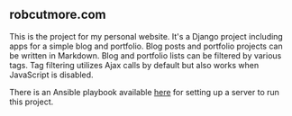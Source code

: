 robcutmore.com
--------------

This is the project for my personal website. It's a Django project including
apps for a simple blog and portfolio. Blog posts and portfolio projects can be
written in Markdown. Blog and portfolio lists can be filtered by various tags.
Tag filtering utilizes Ajax calls by default but also works when JavaScript is
disabled.

There is an Ansible playbook available [here](https://github.com/rcutmore/robcutmore.com-ansible) for setting up a server to run this project.

